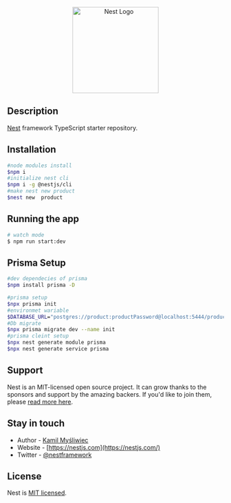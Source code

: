 <p align="center">
  <a href="http://nestjs.com/" target="blank"><img src="https://nestjs.com/img/logo-small.svg" width="200" alt="Nest Logo" /></a>
</p>

[circleci-image]: https://img.shields.io/circleci/build/github/nestjs/nest/master?token=abc123def456
[circleci-url]: https://circleci.com/gh/nestjs/nest


  <!--[![Backers on Open Collective](https://opencollective.com/nest/backers/badge.svg)](https://opencollective.com/nest#backer)
  [![Sponsors on Open Collective](https://opencollective.com/nest/sponsors/badge.svg)](https://opencollective.com/nest#sponsor)-->

## Description

[Nest](https://github.com/nestjs/nest) framework TypeScript starter repository.

## Installation

```bash
#node modules install
$npm i
#initialize nest cli
$npm i -g @nestjs/cli
#make nest new product
$nest new  product

```

## Running the app
```bash
# watch mode
$ npm run start:dev

```

## Prisma Setup

```bash
#dev dependecies of prisma
$npm install prisma -D

#prisma setup
$npx prisma init
#environmet wariable
$DATABASE_URL="postgres://product:productPassword@localhost:5444/product"
#Db migrate
$npx prisma migrate dev --name init
#prisma cleint setup
$npx nest generate module prisma
$npx nest generate service prisma

```

## Support

Nest is an MIT-licensed open source project. It can grow thanks to the sponsors and support by the amazing backers. If you'd like to join them, please [read more here](https://docs.nestjs.com/support).

## Stay in touch

- Author - [Kamil Myśliwiec](https://kamilmysliwiec.com)
- Website - [https://nestjs.com](https://nestjs.com/)
- Twitter - [@nestframework](https://twitter.com/nestframework)

## License

Nest is [MIT licensed](LICENSE).
